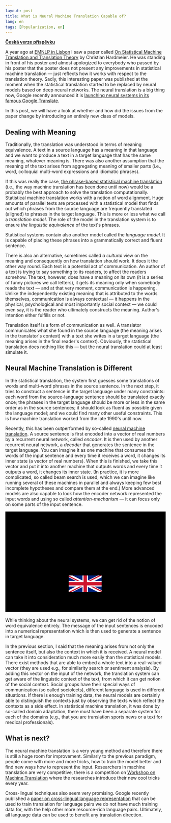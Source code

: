 ```yaml
---
layout: post
title: What is Neural Machine Translation Capable of?
lang: en
tags: [Popularization, en]
---
```


__[Česká verze příspěvku](/2016/11/29/Co-svede-neuronovy-preklad.html)__

A year ago at [EMNLP in Lisbon](http://www.emnlp2015.org/) I saw a paper called
[On Statistical Machine Translation and Translation
Theory](http://www.emnlp2015.org/proceedings/DiscoMT/pdf/DiscoMT22.pdf) by
Christian Hardmeier. He was standing in front of his poster and almost
apologized to everybody who passed by his poster that the poster does not
present any improvements in statistical machine translation — just reflects how
it works with respect to the translation theory. Sadly, this interesting paper
was published at the moment when the statistical translation started to be
replaced by neural models based on deep neural networks. The neural translation
is a big thing now, Google recently announced it is [launching neural systems
in its famous Google
Translate](https://research.googleblog.com/2016/09/a-neural-network-for-machine.html).

In this post, we will have a look at whether and how did the issues from the
paper change by introducing an entirely new class of models.

## Dealing with Meaning

Traditionally, the translation was understood in terms of meaning equivalence.
A text in a source language has a meaning in that language and we want to
produce a text in a target language that has the same meaning, whatever meaning
is. There was also another assumption that the meaning of the text arises from
aggregating meaning of smaller parts (i.e., word, colloquial multi-word
expressions and idiomatic phrases).

If this was really the case, [the phrase-based statistical machine
translation](https://en.wikipedia.org/wiki/Statistical_machine_translation)
(i.e., the way machine translation has been done until now) would be a probably
the best approach to solve the translation computationally.  Statistical
machine translation works with a notion of word alignment. Huge amounts of
parallel texts are processed with a statistical model that finds out which
phrases from the source language are frequently translated (aligned) to phrases
in the target language. This is more or less what we call a _translation
model_.  The role of the model in the translation system is to ensure _the
linguistic equivalence_ of the text's phrases.

Statistical systems contain also another model called the _language model_. It
is capable of placing these phrases into a grammatically correct and fluent
sentence.

There is also an alternative, sometimes called _a cultural_ view on the meaning
and consequently on how translation should work. It does it the other way
round. Each text is a potential act of communication. An author of a text is
trying to say something to its readers, to affect the readers somehow. The
text, however, does have a meaning on its own (it is a series of funny pictures
we call letters), it gets its meaning only when somebody reads the text — and
at that very moment, communication is happening. Unlike the independently
existing meaning that is attributed to the words themselves, communication is
always contextual — it happens in the physical, psychological and most
importantly social context — we could even say, it is the reader who ultimately
constructs the meaning. Author's intention either fulfills or not.

Translation itself is a form of communication as well. A translator
communicates what she found in the source language (the meaning arises in the
translator's context) with a text she writes in a target language (the meaning
arises in the final reader's context). Obviously, the statistical translation
does nothing like this — but the neural translation could at least simulate it.

## Neural Machine Translation is Different

In the statistical translation, the system first guesses some translations of
words and multi-word phrases in the source sentence. In the next step, it tries
to construct a sentence in the target language under many constraints: each
word from the source-language sentence should be translated exactly once; the
phrases in the target language should be more or less in the same order as in
the source sentences; it should look as fluent as possible given the language
model; and we could find many other useful constraints. This is how machine
translation worked from the late 1990's until now.

Recently, this has been outperformed by so-called [neural machine
translation](https://en.wikipedia.org/wiki/Neural_machine_translation).  A
source sentence is first encoded into a vector of real numbers by a recurrent
neural network, called _encoder_. It is then used by another recurrent neural
network, a _decoder_ that generates the sentence in the target language. You
can imagine it as one machine that consumes the words of the input sentence and
every time it receives a word, it changes its inner state (a vector of real
numbers). When this is finished, we take this vector and put it into another
machine that outputs words and every time it outputs a word, it changes its
inner state. (In practice, it is more complicated, so called beam search is
used, which we can imagine like running several of these machines in parallel
and always keeping few best incomplete hypotheses and compare them at the end.)
More advanced models are also capable to look how the encoder network
represented the input words and using so called _attention-mechanism_ — it can
focus only on some parts of the input sentence.

![Neural translation animation](/assets/nmt.gif)

While thinking about the neural systems, we can get rid of the notion of word
equivalence entirely. The message of the input sentences is encoded into a
numerical representation which is then used to generate a sentence in target
language.

In the previous section, I said that the meaning arises from not only the
sentence itself, but also the context in which it is received. A neural model
can take it into consideration much more easily than the statistical models.
There exist methods that are able to embed a whole text into a real-valued
vector (they are used e.g., for similarity search or sentiment analysis). By
adding this vector on the input of the network, the translation system can get
aware of the linguistic context of the text, from which it can get notion of
the social context. Social groups have their special ways of communication (so
called sociolects), different language is used in different situations. If
there is enough training data, the neural models are certainly able to
distinguish the contexts just by observing the texts which reflect the contexts
as a side effect. In statistical machine translation, it was done by so-called
domain adaptation, there must have been a separate system for each of the
domains (e.g., that you are translation sports news or a text for medical
professionals).

## What is next?

The neural machine translation is a very young method and therefore there is
still a huge room for improvement. Similarly to the previous paradigm, people
come with more and more tricks, how to train the model better and find new ways
how to represent the input. Researchers in machine translation are very
competitive, there is a competition on [Workshop on Machine
Translation](http://www.statmt.org/wmt16/) where the researches introduce their
new cool tricks every year.

Cross-lingual techniques also seem very promising. Google recently published a
[paper on cross-lingual language
representation](https://arxiv.org/abs/1611.04558) that can be used to train
translation for language pairs we do not have much training data for, with the
help other more resource-rich language pairs. Ultimately, all language data can
be used to benefit any translation direction.
